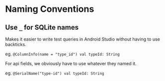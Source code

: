 # Naming Conventions

## Use `_` for SQLite names

Makes it easier to write test queries in Android Studio without having to use backticks.

eg. `@ColumnInfo(name = "type_id") val typeId: String`

For api fields, we obviously have to use whatever they named it.

eg. `@SerialName("type-id") val typeId: String`

